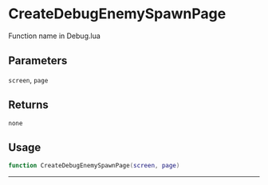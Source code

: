 # CreateDebugEnemySpawnPage
Function name in Debug.lua
## Parameters
`screen`, `page`
## Returns
`none`
## Usage
```lua
function CreateDebugEnemySpawnPage(screen, page)
```
---
